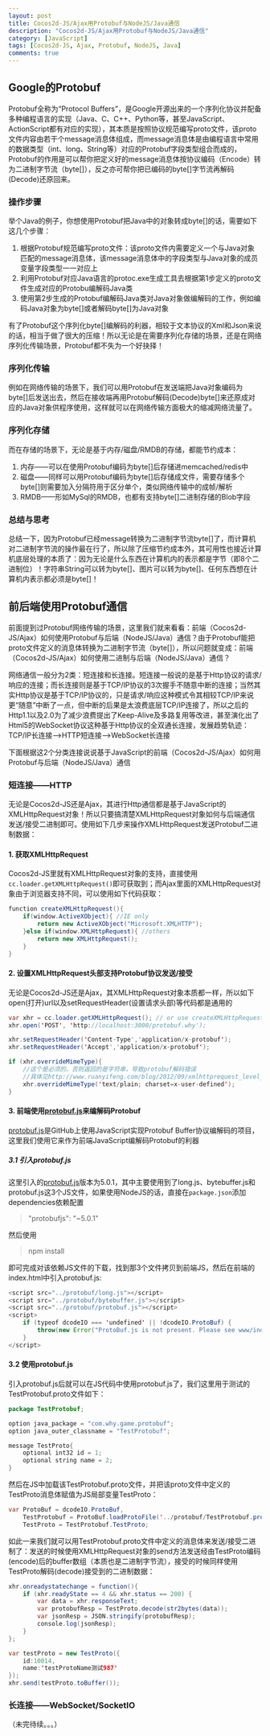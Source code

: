```yaml
---
layout: post
title: Cocos2d-JS/Ajax用Protobuf与NodeJS/Java通信
description: "Cocos2d-JS/Ajax用Protobuf与NodeJS/Java通信"
category: [JavaScript]
tags: [Cocos2d-JS, Ajax, Protobuf, NodeJS, Java]
comments: true
---
```


## Google的Protobuf
Protobuf全称为“Protocol Buffers”，是Google开源出来的一个序列化协议并配备多种编程语言的实现（Java、C、C++、Python等，甚至JavaScript、ActionScript都有对应的实现），其本质是按照协议规范编写proto文件，该proto文件内容由若干个message消息体组成，而message消息体是由编程语言中常用的数据类型（int、long、String等）对应的Protobuf字段类型组合而成的，Protobuf的作用是可以帮你把定义好的message消息体按协议编码（Encode）转为二进制字节流（byte[]），反之亦可帮你把已编码的byte[]字节流再解码(Decode)还原回来。

### 操作步骤
举个Java的例子，你想使用Protobuf把Java中的对象转成byte[]的话，需要如下这几个步骤：

1. 根据Protobuf规范编写proto文件：该proto文件内需要定义一个与Java对象匹配的message消息体，该message消息体中的字段类型与Java对象的成员变量字段类型一一对应上
2. 利用Protobuf对应Java语言的protoc.exe生成工具去根据第1步定义的proto文件生成对应的Protobu编解码Java类
3. 使用第2步生成的Protobuf编解码Java类对Java对象做编解码的工作，例如编码Java对象为byte[]或者解码byte[]为Java对象

有了Protobuf这个序列化byte[]编解码的利器，相较于文本协议的Xml和Json来说的话，相当于做了很大的压缩！所以无论是在需要序列化存储的场景，还是在网络序列化传输场景，Protobuf都不失为一个好抉择！

### 序列化传输
例如在网络传输的场景下，我们可以用Protobuf在发送端把Java对象编码为byte[]后发送出去，然后在接收端再用Protobuf解码(Decode)byte[]来还原成对应的Java对象供程序使用，这样就可以在网络传输方面极大的缩减网络流量了。

### 序列化存储
而在存储的场景下，无论是基于内存/磁盘/RMDB的存储，都能节约成本：

1. 内存——可以在使用Protobuf编码为byte[]后存储进memcached/redis中
2. 磁盘——同样可以用Protobuf编码为byte[]后存储成文件，需要存储多个byte[]则需要加入分隔符用于区分单个，类似网络传输中的成帧/解析
3. RMDB——形如MySql的RMDB，也都有支持byte[]二进制存储的Blob字段

### 总结与思考
总结一下，因为Protobuf已经message转换为二进制字节流byte[]了，而计算机对二进制字节流的操作最在行了，所以除了压缩节约成本外，其可用性也接近计算机底层处理的本质了：因为无论是什么东西在计算机内的表示都是字节（即8个二进制位）！字符串String可以转为byte[]、图片可以转为byte[]、任何东西想在计算机内表示都必须是byte[]！

## 前后端使用Protobuf通信
前面提到过Protobuf网络传输的场景，这里我们就来看看：前端（Cocos2d-JS/Ajax）如何使用Protobuf与后端（NodeJS/Java）通信？由于Protobuf能把proto文件定义的消息体转换为二进制字节流（byte[]），所以问题就变成：前端（Cocos2d-JS/Ajax）如何使用二进制与后端（NodeJS/Java）通信？

网络通信一般分为2类：短连接和长连接。短连接一般说的是基于Http协议的请求/响应的连接；而长连接则是基于TCP/IP协议的3次握手不随意中断的连接；当然其实Http协议是基于TCP/IP协议的，只是请求/响应这种模式令其相较TCP/IP来说更“随意”中断了一点，但中断的后果是太浪费底层TCP/IP连接了，所以之后的Http1.1以及2.0为了减少浪费提出了Keep-Alive及多路复用等改进，甚至演化出了Html5的WebSocket协议这种基于Http协议的全双通长连接，发展趋势轨迹：TCP/IP长连接-->HTTP短连接-->WebSocket长连接

下面根据这2个分类连接说说基于JavaScript的前端（Cocos2d-JS/Ajax）如何用Protobuf与后端（NodeJS/Java）通信

### 短连接——HTTP
无论是Cocos2d-JS还是Ajax，其进行Http通信都是基于JavaScript的XMLHttpRequest对象！所以只要搞清楚XMLHttpRequest对象如何与后端通信发送/接受二进制即可。使用如下几步来操作XMLHttpRequest发送Protobuf二进制数据：

#### 1. 获取XMLHttpRequest
Cocos2d-JS里就有XMLHttpRequest对象的支持，直接使用`cc.loader.getXMLHttpRequest()`即可获取到；而Ajax里面的XMLHttpRequest对象由于浏览器支持不同，可以使用如下代码获取：

```java
function createXMLHttpRequest(){
    if(window.ActiveXObject){ //IE only
        return new ActiveXObject("Microsoft.XMLHTTP");
    }else if(window.XMLHttpRequest){ //others
        return new XMLHttpRequest();
    }
}
```

#### 2. 设置XMLHttpRequest头部支持Protobuf协议发送/接受
无论是Cocos2d-JS还是Ajax，其XMLHttpRequest对象本质都一样，所以如下open(打开)url以及setRequestHeader(设置请求头部)等代码都是通用的

```java
var xhr = cc.loader.getXMLHttpRequest(); // or use createXMLHttpRequest() in Ajax 
xhr.open('POST', 'http://localhost:3000/protobuf.why');

xhr.setRequestHeader('Content-Type','application/x-protobuf');
xhr.setRequestHeader('Accept','application/x-protobuf');

if (xhr.overrideMimeType){
    //这个是必须的，否则返回的是字符串，导致protobuf解码错误
    //具体见http://www.ruanyifeng.com/blog/2012/09/xmlhttprequest_level_2.html
    xhr.overrideMimeType('text/plain; charset=x-user-defined');
}
```

#### 3. 前端使用[protobuf.js](https://github.com/dcodeIO/protobuf.js)来编解码Protobuf
[protobuf.js](https://github.com/dcodeIO/protobuf.js)是GitHub上使用JavaScript实现Protobuf Buffer协议编解码的项目，这里我们使用它来作为前端JavaScript编解码Protobuf的利器

##### 3.1 引入protobuf.js
这里引入的[protobuf.js](https://github.com/dcodeIO/protobuf.js)版本为5.0.1，其中主要使用到了long.js、bytebuffer.js和protobuf.js这3个JS文件，如果使用NodeJS的话，直接在`package.json`添加dependencies依赖配置
> "protobufjs": "~5.0.1"

然后使用
> npm install

即可完成对该依赖JS文件的下载，找到那3个文件拷贝到前端JS，然后在前端的index.html中引入protobuf.js:

```java
<script src="../protobuf/long.js"></script>
<script src="../protobuf/bytebuffer.js"></script>
<script src="../protobuf/protobuf.js"></script>
<script>
    if (typeof dcodeIO === 'undefined' || !dcodeIO.ProtoBuf) {
        throw(new Error("ProtoBuf.js is not present. Please see www/index.html for manual setup instructions."));
    }
</script>
```

#### 3.2 使用protobuf.js
引入protobuf.js后就可以在JS代码中使用protobuf.js了，我们这里用于测试的TestProtobuf.proto文件如下：

```java
package TestProtobuf;

option java_package = "com.why.game.protobuf";
option java_outer_classname = "TestProtobuf";

message TestProto{
	optional int32 id = 1;
	optional string name = 2;
}
```

然后在JS中加载该TestProtobuf.proto文件，并把该proto文件中定义的TestProto消息体赋值为JS局部变量TestProto：

```java
var ProtoBuf = dcodeIO.ProtoBuf,
    TestProtobuf = ProtoBuf.loadProtoFile('../protobuf/TestProtobuf.proto').build('TestProtobuf'),
    TestProto = TestProtobuf.TestProto;
```

如此一来我们就可以用TestProtobuf.proto文件中定义的消息体来发送/接受二进制了：发送的时候使用XMLHttpRequest对象的send方法发送经由TestProto编码(encode)后的buffer数组（本质也是二进制字节流），接受的时候同样使用TestProto解码(decode)接受到的二进制数据：

```java
xhr.onreadystatechange = function(){
    if (xhr.readyState == 4 && xhr.status == 200) {
        var data = xhr.responseText;
        var protobufResp = TestProto.decode(str2bytes(data));
        var jsonResp = JSON.stringify(protobufResp);
        console.log(jsonResp);
    }
};

var testProto = new TestProto({
    id:10014,
    name:'testProtoName测试987'
});
xhr.send(testProto.toBuffer());
```

### 长连接——WebSocket/SocketIO

（未完待续。。。）

